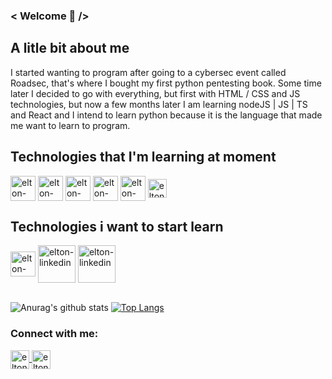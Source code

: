 ### < Welcome  👋 />



## A litle bit about me

I started wanting to program after going to a cybersec event called Roadsec, that's where I bought my first python pentesting book.
 Some time later I decided to go with everything, but first with HTML / CSS and JS technologies, but now a few months later I am learning nodeJS | JS | TS and React and I intend to learn python because it is the language that made me want to learn to program.
 
## Technologies that I'm learning at moment

<div>
  <img align="center" alt="elton-linkedin" height="40" width="40" src="https://devicon.dev/devicon.git/icons/nodejs/nodejs-original.svg" style="max-width:100%"/>
  <img align="center" alt="elton-linkedin" height="40" width="40" src="https://devicon.dev/devicon.git/icons/javascript/javascript-original.svg" style="max-width:100%"/>
  <img align="center" alt="elton-linkedin" height="40" width="40" src="https://devicon.dev/devicon.git/icons/typescript/typescript-original.svg" style="max-width:100%"/>
  <img align="center" alt="elton-linkedin" height="40" width="40" src="https://devicon.dev/devicon.git/icons/react/react-original-wordmark.svg" style="max-width:100%"/>
  <img align="center" alt="elton-linkedin" height="40" width="40" src="https://devicon.dev/devicon.git/icons/docker/docker-original-wordmark.svg" style="max-width:100%"/>
  <img align="center" alt="elton-linkedin" height="30" width="30" src="https://devicon.dev/devicon.git/icons/postgresql/postgresql-original-wordmark.svg" style="max-width:100%"/>
 </div>
 
 
 
 

## Technologies i want to start learn

<div>
  <img align="center" alt="elton-linkedin" height="40" width="40" src="https://devicon.dev/devicon.git/icons/python/python-original.svg" style="max-width:100%"/>
  <img align="center" alt="elton-linkedin" height="60" width="60" src="https://devicon.dev/devicon.git/icons/amazonwebservices/amazonwebservices-original-wordmark.svg" style="max-width:100%"/>
  <img align="center" alt="elton-linkedin" height="60" width="60" src="https://devicon.dev/devicon.git/icons/oracle/oracle-original.svg" style="max-width:100%"/>
  
</div>
<br />



![Anurag's github stats](https://github-readme-stats.vercel.app/api?username=eltoncampos1&show_icons=true&theme=radical)
[![Top Langs](https://github-readme-stats.vercel.app/api/top-langs/?username=eltoncampos1&layout=compact)](https://github.com/eltoncampos1/github-readme-stats)



 



### Connect with me:


<a  href="https://www.linkedin.com/in/elton-campos-074015164/" target="_blank">
  <img margin="20px" align="center" alt="elton-linkedin" height="30" width="30" src="https://devicon.dev/devicon.git/icons/linkedin/linkedin-original.svg" style="max-width:100%"/>
</a>


<a href="https://www.twitch.tv/w0rstone1" target="_blank">
  <img align="center" alt="elton-twitch" height="30" width="30" src="https://www.flaticon.com/svg/static/icons/svg/214/214545.svg" style="max-width:100%"/>
</a>





